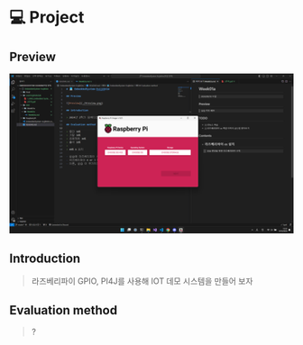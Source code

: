 # 💻 Project

## Preview

![Preview](./Preview.png)

## Introduction

> 라즈베리파이 GPIO, PI4J를 사용해 IOT 데모 시스템을 만들어 보자

## Evaluation method

> ?